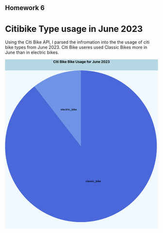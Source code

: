 ## Homework 6
# Citibike Type usage in June 2023

Using the Citi Bike API,  I parsed the infromation into the the usage of citi bike types from June 2023. Citi Bike useres used Classic Bikes more in June than in electric bikes. 

![alt text](pieChart.png)
